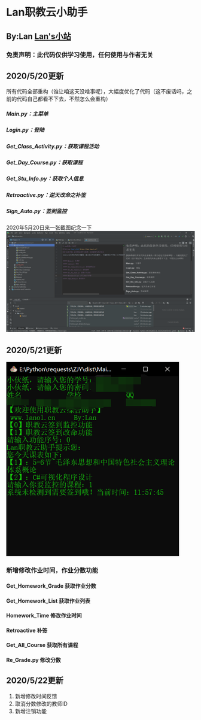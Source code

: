 # Lan职教云小助手
## By:Lan [Lan's小站](https://www.lanol.cn/)
### 免责声明：此代码仅供学习使用，任何使用与作者无关
## 2020/5/20更新
所有代码全部重构（谁让咱这天没啥事呢），大幅度优化了代码（这不废话吗，之前的代码自己都看不下去，不然怎么会重构）
##### Main.py：主菜单
##### Login.py：登陆
##### Get_Class_Activity.py：获取课程活动
##### Get_Day_Course.py：获取课程
##### Get_Stu_Info.py：获取个人信息
##### Retroactive.py：逆天改命之补签
##### Sign_Auto.py：签到监控
2020年5月20日来一张截图纪念一下
![pycharm](pic/hh.png)
## 2020/5/21更新
![功能菜单](pic/menu.png)
### 新增修改作业时间，作业分数功能
#### Get_Homework_Grade 获取作业分数
#### Get_Homework_List 获取作业列表
#### Homework_Time 修改作业时间
#### Retroactive 补签
#### Get_All_Course 获取所有课程
#### Re_Grade.py 修改分数
## 2020/5/22更新
1. 新增修改时间反馈
2. 取消分数修改的教师ID
3. 新增注销功能